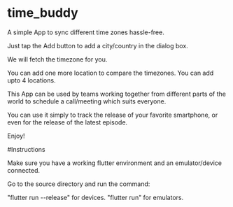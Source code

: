 # time_buddy

A simple App to sync different time zones hassle-free.

Just tap the Add button to add a city/country in the dialog box.

We will fetch the timezone for you.

You can add one more location to compare the timezones. You can add upto 4 locations.

This App can be used by teams working together from different parts of the world to schedule a call/meeting which suits everyone.

You can use it simply to track the release of your favorite smartphone, or even for the release of the latest episode.

Enjoy!

#Instructions

Make sure you have a working flutter environment and an emulator/device connected.

Go to the source directory and run the command:

"flutter run --release" for devices.
"flutter run" for emulators.


